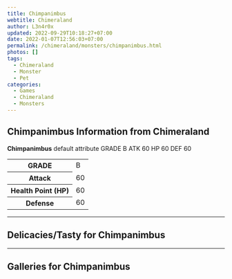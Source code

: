```yaml
---
title: Chimpanimbus
webtitle: Chimeraland
author: L3n4r0x
updated: 2022-09-29T10:18:27+07:00
date: 2022-01-07T12:56:03+07:00
permalink: /chimeraland/monsters/chimpanimbus.html
photos: []
tags:
  - Chimeraland
  - Monster
  - Pet
categories:
  - Games
  - Chimeraland
  - Monsters
---
```


<section id="bootstrap-wrapper"><link rel="stylesheet" href="https://cdn.statically.io/gh/dimaslanjaka/Web-Manajemen/40ac3225/css/bootstrap-4.5-wrapper.css"/><h1>Chimpanimbus Information from Chimeraland</h1><p><b>Chimpanimbus</b> default attribute GRADE B ATK 60 HP 60 DEF 60<table><tr><th>GRADE</th><td>B</td></tr><tr><th>Attack</th><td>60</td></tr><tr><th>Health Point (HP)</th><td>60</td></tr><tr><th>Defense</th><td>60</td></tr></table></p><hr/><h2>Delicacies/Tasty for Chimpanimbus</h2><hr/><div id="gallery"><h2>Galleries for Chimpanimbus</h2><div class="row"></div></div></section>